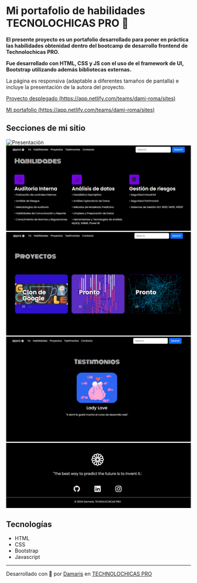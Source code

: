 # Mi portafolio de habilidades TECNOLOCHICAS PRO 💜

**El presente proyecto es un portafolio desarrollado para poner en práctica las habilidades obtenidad dentro del bootcamp de desarrollo frontend de Technolochicas PRO.**

**Fue desarrollado con HTML, CSS y JS con el uso de el framework de UI, Bootstrap utilizando además bibliotecas externas.**

La página es responsiva (adaptable a diferentes tamaños de pantalla) e incluye la presentación de la autora del proyecto.

[Proyecto desplegado (https://app.netlify.com/teams/dami-roma/sites)](https://app.netlify.com/teams/dami-roma/sites)

[Mi portafolio (https://app.netlify.com/teams/dami-roma/sites)](https://exquisite-mooncake-1160bc.netlify.app/)

## Secciones de mi sitio

![Presentación](imagenes/readme/Presentación.PNG)
![Habilidades](imagenes/readme/Habilidades.PNG)
![Proyectos](imagenes/readme/Proyectos.PNG)
![Testimonios](imagenes/readme/Testimonios.PNG)
![Contacto](imagenes/readme/Contacto.PNG)

## Tecnologías

* HTML
* CSS
* Bootstrap
* Javascript

---

Desarrollado con  💜 por [Damaris](http:) en [TECHNOLOCHICAS PRO](https://tecnolochicas.mx/)
